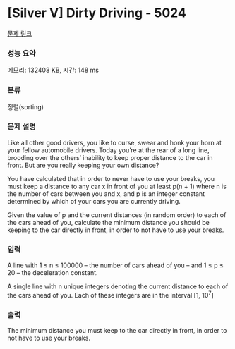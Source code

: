 # [Silver V] Dirty Driving - 5024 

[문제 링크](https://www.acmicpc.net/problem/5024) 

### 성능 요약

메모리: 132408 KB, 시간: 148 ms

### 분류

정렬(sorting)

### 문제 설명

<p>Like all other good drivers, you like to curse, swear and honk your horn at your fellow automobile drivers. Today you’re at the rear of a long line, brooding over the others’ inability to keep proper distance to the car in front. But are you really keeping your own distance?</p>

<p>You have calculated that in order to never have to use your breaks, you must keep a distance to any car x in front of you at least p(n + 1) where n is the number of cars between you and x, and p is an integer constant determined by which of your cars you are currently driving.</p>

<p>Given the value of p and the current distances (in random order) to each of the cars ahead of you, calculate the minimum distance you should be keeping to the car directly in front, in order to not have to use your breaks.</p>

### 입력 

 <p>A line with 1 ≤ n ≤ 100000 – the number of cars ahead of you – and 1 ≤ p ≤ 20 – the deceleration constant.</p>

<p>A single line with n unique integers denoting the current distance to each of the cars ahead of you. Each of these integers are in the interval [1, 10<sup>7</sup>]</p>

### 출력 

 <p>The minimum distance you must keep to the car directly in front, in order to not have to use your breaks.</p>

